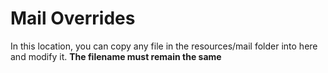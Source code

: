 # Mail Overrides

In this location, you can copy any file in the resources/mail folder into here and modify it. **The filename must remain the same**
